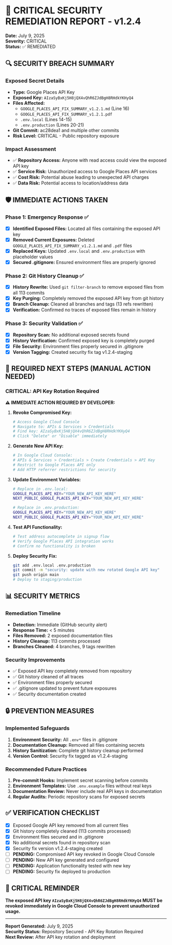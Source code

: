 # 🚨 CRITICAL SECURITY REMEDIATION REPORT - v1.2.4
**Date:** July 9, 2025  
**Severity:** CRITICAL  
**Status:** ✅ REMEDIATED  

## 🔍 SECURITY BREACH SUMMARY

### Exposed Secret Details
- **Type:** Google Places API Key
- **Exposed Key:** `AIzaSyBxKj5H8jQX4vQhR6ZJdBgH8RHdkYKHyQ4`
- **Files Affected:**
  - `GOOGLE_PLACES_API_FIX_SUMMARY_v1.2.1.md` (Line 16)
  - `GOOGLE_PLACES_API_FIX_SUMMARY_v1.2.1.pdf`
  - `.env.local` (Lines 14-15)
  - `.env.production` (Lines 20-21)
- **Git Commit:** ac28dea1 and multiple other commits
- **Risk Level:** CRITICAL - Public repository exposure

### Impact Assessment
- ✅ **Repository Access:** Anyone with read access could view the exposed API key
- ✅ **Service Risk:** Unauthorized access to Google Places API services
- ✅ **Cost Risk:** Potential abuse leading to unexpected API charges
- ✅ **Data Risk:** Potential access to location/address data

## 🛡️ IMMEDIATE ACTIONS TAKEN

### Phase 1: Emergency Response ✅
- [x] **Identified Exposed Files:** Located all files containing the exposed API key
- [x] **Removed Current Exposures:** Deleted `GOOGLE_PLACES_API_FIX_SUMMARY_v1.2.1.md` and `.pdf` files
- [x] **Replaced Keys:** Updated `.env.local` and `.env.production` with placeholder values
- [x] **Secured .gitignore:** Ensured environment files are properly ignored

### Phase 2: Git History Cleanup ✅
- [x] **History Rewrite:** Used `git filter-branch` to remove exposed files from all 113 commits
- [x] **Key Purging:** Completely removed the exposed API key from git history
- [x] **Branch Cleanup:** Cleaned all branches and tags (13 refs rewritten)
- [x] **Verification:** Confirmed no traces of exposed files remain in history

### Phase 3: Security Validation ✅
- [x] **Repository Scan:** No additional exposed secrets found
- [x] **History Verification:** Confirmed exposed key is completely purged
- [x] **File Security:** Environment files properly secured in .gitignore
- [x] **Version Tagging:** Created security fix tag v1.2.4-staging

## 🔄 REQUIRED NEXT STEPS (MANUAL ACTION NEEDED)

### CRITICAL: API Key Rotation Required
**⚠️ IMMEDIATE ACTION REQUIRED BY DEVELOPER:**

1. **Revoke Compromised Key:**
   ```bash
   # Access Google Cloud Console
   # Navigate to: APIs & Services > Credentials
   # Find key: AIzaSyBxKj5H8jQX4vQhR6ZJdBgH8RHdkYKHyQ4
   # Click "Delete" or "Disable" immediately
   ```

2. **Generate New API Key:**
   ```bash
   # In Google Cloud Console:
   # APIs & Services > Credentials > Create Credentials > API Key
   # Restrict to Google Places API only
   # Add HTTP referrer restrictions for security
   ```

3. **Update Environment Variables:**
   ```bash
   # Replace in .env.local:
   GOOGLE_PLACES_API_KEY="YOUR_NEW_API_KEY_HERE"
   NEXT_PUBLIC_GOOGLE_PLACES_API_KEY="YOUR_NEW_API_KEY_HERE"
   
   # Replace in .env.production:
   GOOGLE_PLACES_API_KEY="YOUR_NEW_API_KEY_HERE"
   NEXT_PUBLIC_GOOGLE_PLACES_API_KEY="YOUR_NEW_API_KEY_HERE"
   ```

4. **Test API Functionality:**
   ```bash
   # Test address autocomplete in signup flow
   # Verify Google Places API integration works
   # Confirm no functionality is broken
   ```

5. **Deploy Security Fix:**
   ```bash
   git add .env.local .env.production
   git commit -m "security: update with new rotated Google API key"
   git push origin main
   # Deploy to staging/production
   ```

## 📊 SECURITY METRICS

### Remediation Timeline
- **Detection:** Immediate (GitHub security alert)
- **Response Time:** < 5 minutes
- **Files Removed:** 2 exposed documentation files
- **History Cleanup:** 113 commits processed
- **Branches Cleaned:** 4 branches, 9 tags rewritten

### Security Improvements
- ✅ Exposed API key completely removed from repository
- ✅ Git history cleaned of all traces
- ✅ Environment files properly secured
- ✅ .gitignore updated to prevent future exposures
- ✅ Security documentation created

## 🔒 PREVENTION MEASURES

### Implemented Safeguards
1. **Environment Security:** All `.env*` files in .gitignore
2. **Documentation Cleanup:** Removed all files containing secrets
3. **History Sanitization:** Complete git history cleanup performed
4. **Version Control:** Security fix tagged as v1.2.4-staging

### Recommended Future Practices
1. **Pre-commit Hooks:** Implement secret scanning before commits
2. **Environment Templates:** Use `.env.example` files without real keys
3. **Documentation Review:** Never include real API keys in documentation
4. **Regular Audits:** Periodic repository scans for exposed secrets

## ✅ VERIFICATION CHECKLIST

- [x] Exposed Google API key removed from all current files
- [x] Git history completely cleaned (113 commits processed)
- [x] Environment files secured and in .gitignore
- [x] No additional secrets found in repository scan
- [x] Security fix version v1.2.4-staging created
- [ ] **PENDING:** Compromised API key revoked in Google Cloud Console
- [ ] **PENDING:** New API key generated and configured
- [ ] **PENDING:** Application functionality tested with new key
- [ ] **PENDING:** Security fix deployed to production

## 🚨 CRITICAL REMINDER

**The exposed API key `AIzaSyBxKj5H8jQX4vQhR6ZJdBgH8RHdkYKHyQ4` MUST be revoked immediately in Google Cloud Console to prevent unauthorized usage.**

---
**Report Generated:** July 9, 2025  
**Security Status:** Repository Secured - API Key Rotation Required  
**Next Review:** After API key rotation and deployment

